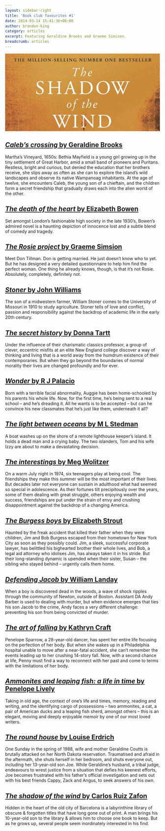 ```yaml
---
layout: sidebar-right
title: 'Book club favourites #1'
date: 2014-03-14 15:41:36+00:00
author: brandon-king
category: articles
excerpt: Featuring Geraldine Brooks and Graeme Simison.
breadcrumb: articles
---
```

![The shadow of the wind by Carlos Ruiz Zafon](/images/featured/featured-the-shadow-of-the-wind.jpg)

## [<cite>Caleb&#8217;s crossing</cite> by Geraldine Brooks](https://suffolk.spydus.co.uk/cgi-bin/spydus.exe/ENQ/OPAC/BIBENQ/13555877?QRY=CTIBIB%3C%20IRN(257733)&QRYTEXT=Caleb%27s%20crossing)

Martha’s Vineyard, 1650s: Bethia Mayfield is a young girl growing up in the tiny settlement of Great Harbor, amid a small band of pioneers and Puritans. Restless, bright and curious, but denied the education that her brothers receive, she slips away as often as she can to explore the island’s wild landscapes and observe its native Wampanoag inhabitants. At the age of twelve, she encounters Caleb, the young son of a chieftain, and the children form a secret friendship that gradually draws each into the alien world of the other.

## [<cite>The death of the heart</cite> by Elizabeth Bowen](https://suffolk.spydus.co.uk/cgi-bin/spydus.exe/ENQ/OPAC/BIBENQ/13556247?QRY=CTIBIB%3C%20IRN(531458)&QRYTEXT=The%20death%20of%20the%20heart)

Set amongst London’s fashionable high society in the late 1930’s, Bowen’s admired novel is a haunting depiction of innocence lost and a subtle blend of comedy and tragedy.

## [<cite>The Rosie project</cite> by Graeme Simsion](https://suffolk.spydus.co.uk/cgi-bin/spydus.exe/ENQ/OPAC/BIBENQ/13556884?QRY=CTIBIB%3C%20IRN(18443914)&QRYTEXT=The%20Rosie%20project)

Meet Don Tillman. Don is getting married. He just doesn&#8217;t know who to yet. But he has designed a very detailed questionnaire to help him find the perfect woman. One thing he already knows, though, is that it&#8217;s not Rosie. Absolutely, completely, definitely not.

## [<cite>Stoner</cite> by John Williams](https://suffolk.spydus.co.uk/cgi-bin/spydus.exe/ENQ/OPAC/BIBENQ/13557553?QRY=CTIBIB%3C%20IRN(563433)&QRYTEXT=Stoner)

The son of a midwestern farmer, William Stoner comes to the University of Missouri in 1910 to study agriculture. Stoner tells of love and conflict, passion and responsibility against the backdrop of academic life in the early 20th century.

## [<cite>The secret history</cite> by Donna Tartt](https://suffolk.spydus.co.uk/cgi-bin/spydus.exe/ENQ/OPAC/BIBENQ/13558306?QRY=CTIBIB%3C%20IRN(104401)&QRYTEXT=The%20secret%20history)

Under the influence of their charismatic classics professor, a group of clever, eccentric misfits at an elite New England college discover a way of thinking and living that is a world away from the humdrum existence of their contemporaries. But when they go beyond the boundaries of normal morality their lives are changed profoundly and for ever.

## [<cite>Wonder</cite> by R J Palacio](https://suffolk.spydus.co.uk/cgi-bin/spydus.exe/ENQ/OPAC/BIBENQ/13558691?QRY=CTIBIB%3C%20IRN(67573)&QRYTEXT=Wonder)

Born with a terrible facial abnormality, Auggie has been home-schooled by his parents his whole life. Now, for the first time, he&#8217;s being sent to a real school &#8211; and he&#8217;s dreading it. All he wants is to be accepted &#8211; but can he convince his new classmates that he&#8217;s just like them, underneath it all?

## [<cite>The light between oceans</cite> by M L Stedman](https://suffolk.spydus.co.uk/cgi-bin/spydus.exe/ENQ/OPAC/BIBENQ/13559060?QRY=CTIBIB<%20IRN(903575)&QRYTEXT=The%20light%20between%20oceans)

A boat washes up on the shore of a remote lighthouse keeper’s island. It holds a dead man and a crying baby. The two islanders, Tom and his wife Izzy are about to make a devastating decision.

## [<cite>The interestings</cite> by Meg Wolitzer](https://suffolk.spydus.co.uk/cgi-bin/spydus.exe/ENQ/OPAC/BIBENQ/13559607?QRY=CTIBIB%3C%20IRN(23033561)&QRYTEXT=The%20Interestings)

On a warm July night in 1974, six teenagers play at being cool. The friendships they make this summer will be the most important of their lives. But decades later not everyone can sustain in adulthood what had seemed so special in adolescence. As their fortunes tilt precipitously over the years, some of them dealing with great struggle, others enjoying wealth and success, friendships are put under the strain of envy and crushing disappointment against the backdrop of a changing America.

## [<cite>The Burgess boys</cite> by Elizabeth Strout](https://suffolk.spydus.co.uk/cgi-bin/spydus.exe/ENQ/OPAC/BIBENQ/21558915?QRY=CTIBIB%3C%20IRN(18444598)&QRYTEXT=The%20Burgess%20boys)

Haunted by the freak accident that killed their father when they were children, Jim and Bob Burgess escaped from their hometown for New York City as soon as they possibly could. Jim, a sleek, successful corporate lawyer, has belittled his bighearted brother their whole lives, and Bob, a legal aid attorney who idolises Jim, has always taken it in his stride. But their long-standing dynamic is upended when their sister, Susan &#8211; the sibling who stayed behind &#8211; urgently calls them home.

## [<cite>Defending Jacob</cite> by William Landay](https://suffolk.spydus.co.uk/cgi-bin/spydus.exe/ENQ/OPAC/BIBENQ/13620348?QRY=CTIBIB%3C%20IRN(968708)&QRYTEXT=Defending%20Jacob)

When a boy is discovered dead in the woods, a wave of shock ripples through the community of Newton, outside of Boston. Assistant DA Andy Barber is used to dealing with murder, but when evidence emerges that ties his son Jacob to the crime, Andy faces a very different challenge: preventing his son from being convicted of murder.

## [<cite>The art of falling</cite> by Kathryn Craft](https://suffolk.spydus.co.uk/cgi-bin/spydus.exe/ENQ/OPAC/BIBENQ/13620787?QRY=CTIBIB%3C%20IRN(574389)&QRYTEXT=The%20art%20of%20falling)

Penelope Sparrow, a 28-year-old dancer, has spent her entire life focusing on the perfection of her body. But when she wakes up in a Philadelphia hospital unable to move after a near-fatal accident, she can&#8217;t remember the events leading up to her crushing 14-story fall. Now, with a second chance at life, Penny must find a way to reconnect with her past and come to terms with the limitations of her body.

## [<cite>Ammonites and leaping fish: a life in time</cite> by Penelope Lively](https://suffolk.spydus.co.uk/cgi-bin/spydus.exe/ENQ/OPAC/BIBENQ/13621067?QRY=CTIBIB%3C%20IRN(25297804)&QRYTEXT=Ammonites%20and%20leaping%20fish%20%3A%20a%20life%20in%20time)

Taking in old age, the context of one&#8217;s life and times, memory, reading and writing, and the identifying cargo of possessions &#8211; two ammonites, a cat, a pair of American ducks and a leaping fish sherd, amongst others &#8211; this is an elegant, moving and deeply enjoyable memoir by one of our most loved writers.

## [<cite>The round house</cite> by Louise Erdrich](https://suffolk.spydus.co.uk/cgi-bin/spydus.exe/ENQ/OPAC/BIBENQ/13621677?QRY=CTIBIB%3C%20IRN(19967642)&QRYTEXT=The%20round%20house)

One Sunday in the spring of 1988, wife and mother Geraldine Coutts is brutally attacked on her North Dakota reservation. Traumatised and afraid in the aftermath, she shuts herself in her bedroom, and shuts everyone out, including her 13-year-old son Joe. While Geraldine&#8217;s husband, a tribal judge, endeavours to wrest justice from a situation that defies his keenest efforts, Joe becomes frustrated with his father&#8217;s official investigation and sets out with his best friends Cappy, Zack and Angus, to seek answers of his own.

## [<cite>The shadow of the wind</cite> by Carlos Ruiz Zafon](https://suffolk.spydus.co.uk/cgi-bin/spydus.exe/ENQ/OPAC/BIBENQ/13622128?QRY=CTIBIB%3C%20IRN(182863)&QRYTEXT=The%20shadow%20of%20the%20wind)

Hidden in the heart of the old city of Barcelona is a labyrinthine library of obscure & forgotten titles that have long gone out of print. A man brings his 10-year-old son to the library & allows him to choose one book to keep. But as he grows up, several people seem inordinately interested in his find.
